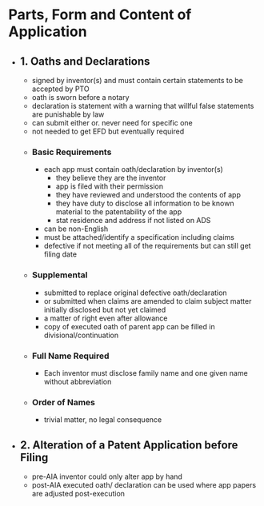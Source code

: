 # Parts, Form and Content of Application

* ## 1. Oaths and Declarations
	* signed by inventor(s) and must contain certain statements to be accepted by PTO
	* oath is sworn before a notary
	* declaration is statement with a warning that willful false statements are punishable by law
	* can submit either or.  never need for specific one
	* not needed to get EFD but eventually required
	* ### Basic Requirements
		* each app must contain oath/declaration by inventor(s)
			* they believe they are the inventor
			* app is filed with their permission
			* they have reviewed and understood the contents of app
			* they have duty to disclose all information to be known material to the patentability of the app
			* stat residence and address if not listed on ADS
		* can be non-English
		* must be attached/identify a specification including claims
		* defective if not meeting all of the requirements but can still get filing date
	* ### Supplemental
		* submitted to replace original defective oath/declaration
		* or submitted when claims are amended to claim subject matter initially disclosed but not yet claimed
		* a matter of right even after allowance
		* copy of executed oath of parent app can be filled in divisional/continuation
	* ### Full Name Required
		* Each inventor must disclose family name and one given name without abbreviation
	* ### Order of Names
		* trivial matter, no legal consequence
* ## 2. Alteration of a Patent Application before Filing
	* pre-AIA inventor could only alter app by hand 
	* post-AIA executed oath/ declaration can be used where app papers are adjusted post-execution
